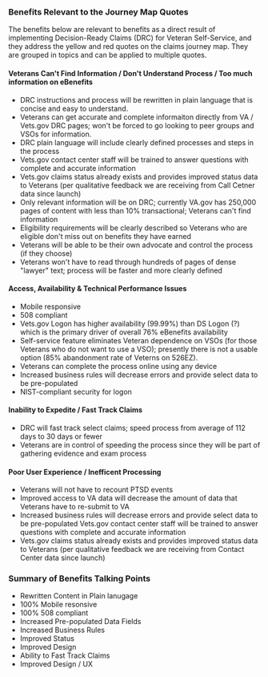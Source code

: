 ### Benefits Relevant to the Journey Map Quotes

The benefits below are relevant to benefits as a direct result of implementing Decision-Ready Claims (DRC) for Veteran Self-Service, and they address the yellow and red quotes on the claims journey map. They are grouped in topics and can be applied to multiple quotes.

#### Veterans Can't Find Information / Don't Understand Process / Too much information on eBenefits
- DRC instructions and process will be rewritten in plain language that is concise and easy to understand.
- Veterans can get accurate and complete informaiton directly from VA / Vets.gov DRC pages; won't be forced to go looking to peer groups and VSOs for information.
- DRC plain language will include clearly defined processes and steps in the process
- Vets.gov contact center staff will be trained to answer questions with complete and accurate information
- Vets.gov claims status already exists and provides improved status data to Veterans (per qualitative feedback we are receiving from Call Cetner data since launch)
- Only relevant information will be on DRC; currently VA.gov has 250,000 pages of content with less than 10% transactional; Veterans can't find information
- Eligibility requirements will be clearly described so Veterans who are eligible don't miss out on benefits they have earned
- Veterans will be able to be their own advocate and control the process (if they choose)
- Veterans won't have to read through hundreds of pages of dense "lawyer" text; process will be faster and more clearly defined

#### Access, Availability & Technical Performance Issues
- Mobile responsive
- 508 compliant
- Vets.gov Logon has higher availability (99.99%) than DS Logon (?) which is the primary driver of overall 76% eBenefits availability
- Self-service feature eliminates Veteran dependence on VSOs (for those Veterans who do not want to use a VSO); presently there is not a usable option (85% abandonment rate of Veterns on 526EZ).
- Veterans can complete the process online using any device
- Increased business rules will decrease errors and provide select data to be pre-populated
- NIST-compliant security for logon

#### Inability to Expedite / Fast Track Claims
- DRC will fast track select claims; speed process from average of 112 days to 30 days or fewer
- Veterans are in control of speeding the process since they will be part of gathering evidence and exam process


#### Poor User Experience / Inefficent Processing
- Veterans will not have to recount PTSD events
- Improved access to VA data will decrease the amount of data that Veterans have to re-submit to VA
- Increased business rules will decrease errors and provide select data to be pre-populated
Vets.gov contact center staff will be trained to answer questions with complete and accurate information
- Vets.gov claims status already exists and provides improved status data to Veterans (per qualitative feedback we are receiving from Contact Center data since launch)

### Summary of Benefits Talking Points
- Rewritten Content in Plain lanugage
- 100% Mobile resonsive
- 100% 508 compliant
- Increased Pre-populated Data Fields
- Increased Business Rules
- Improved Status
- Improved Design
- Ability to Fast Track Claims
- Improved Design / UX

